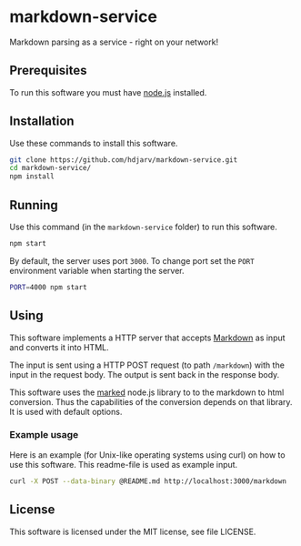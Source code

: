 # markdown-service

Markdown parsing as a service - right on your network!

## Prerequisites

To run this software you must have [node.js](http://nodejs.org) installed.

## Installation

Use these commands to install this software.

```sh
git clone https://github.com/hdjarv/markdown-service.git
cd markdown-service/
npm install
```

## Running

Use this command (in the `markdown-service` folder) to run this software.

```sh
npm start
```

By default, the server uses port `3000`. To change port set the `PORT` environment variable when starting the server.

```sh
PORT=4000 npm start
```

## Using

This software implements a HTTP server that accepts [Markdown](http://daringfireball.net/projects/markdown/syntax) as input and converts it into HTML.

The input is sent using a HTTP POST request (to path `/markdown`) with the input in the request body. The output is sent back in the response body.

This software uses the [marked](https://www.npmjs.org/package/marked) node.js library to to the markdown to html conversion. Thus the capabilities of the conversion depends on that library. It is used with default options.

### Example usage

Here is an example (for Unix-like operating systems using curl) on how to use this software. This readme-file is used as example input.

```sh
curl -X POST --data-binary @README.md http://localhost:3000/markdown
```

## License

This software is licensed under the MIT license, see file LICENSE.

